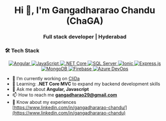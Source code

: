 <h1 align="center">Hi 👋, I'm Gangadhararao Chandu (ChaGA)</h1>
<h3 align="center">Full stack developer | Hyderabad</h3>

### 🛠️ Tech Stack

<p align="center">
  <a href="https://angular.io/" target="_blank">
    <img src="https://img.icons8.com/?size=50&id=6SWtW8hxZWSo&format=png&color=000000" alt="Angular" title="Angular" />
  </a>
  <a href="https://developer.mozilla.org/en-US/docs/Web/JavaScript" target="_blank">
    <img src="https://img.icons8.com/?size=50&id=PXTY4q2Sq2lG&format=png&color=000000" alt="JavaScript" title="JavaScript" />
  </a>
  <a href="https://dotnet.microsoft.com/apps/aspnet" target="_blank">
    <img src="https://img.icons8.com/?size=50&id=aFgHxVyxoPFd&format=png&color=000000" alt=".NET Core" title=".NET Core" />
  </a>
  <a href="https://www.microsoft.com/en-us/sql-server" target="_blank">
    <img src="https://img.icons8.com/?size=50&id=hKw7Mn8TNTuz&format=png&color=000000" alt="SQL Server" title="SQL Server" />
  </a>
  <a href="https://ionicframework.com/" target="_blank">
    <img src="https://img.icons8.com/color/48/000000/ionic.png" alt="Ionic" title="Ionic" />
  </a>
  <a href="https://expressjs.com/" target="_blank">
    <img src="https://img.icons8.com/?size=50&id=2ZOaTclOqD4q&format=png&color=000000" alt="Express.js" title="Express.js" />

  </a>
  <a href="https://www.mongodb.com/" target="_blank">
    <img src="https://img.icons8.com/color/48/000000/mongodb.png" alt="MongoDB" title="MongoDB" />
  </a>
  <a href="https://firebase.google.com/" target="_blank">
    <img src="https://img.icons8.com/color/48/000000/firebase.png" alt="Firebase" title="Firebase" />
  </a>
  <a href="https://azure.microsoft.com/en-us/services/devops/" target="_blank">
    <img src="https://img.icons8.com/?size=50&id=CLa3T2WlbrOP&format=png&color=000000" alt="Azure DevOps" title="Azure DevOps" />
  </a>
</p>


- 🔭 I’m currently working on [CliDa](https://github.com/Gangadhararao29/CliDa2)
- 🌱 Learning: **.NET Core MVC** to expand my backend development skills
- 💬 Ask me about **Angular, Javascript**
- 📫 How to reach me **gangadharao29@gmail.com**
- 📄 Know about my experiences [https://www.linkedin.com/in/gangadhararao-chandu/](https://www.linkedin.com/in/gangadhararao-chandu)
